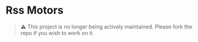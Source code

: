 # Rss Motors

> ⚠️ This project is no longer being actively maintained. Please fork the repo if you wish to work on it.
